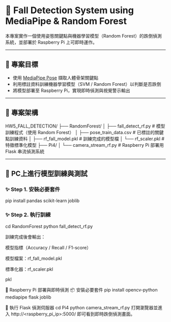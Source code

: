# 🧠 Fall Detection System using MediaPipe & Random Forest

本專案實作一個使用姿態關鍵點與機器學習模型（Random Forest）的跌倒偵測系統，並部署於 Raspberry Pi 上可即時運作。

---

## 📌 專案目標

- 使用 [MediaPipe Pose](https://google.github.io/mediapipe/solutions/pose) 擷取人體骨架關鍵點
- 利用標註資料訓練機器學習模型（SVM / Random Forest）以判斷是否跌倒
- 將模型部署至 Raspberry Pi，實現即時偵測與視覺警示輸出

---

## 🧩 專案架構

HW5_FALL_DETECTION/
├── RandomForest/
│ ├── fall_detect_rf.py # 模型訓練程式（使用 Random Forest）
│ ├── pose_train_data.csv # 已標註的關鍵點訓練資料
│ ├── rf_fall_model.pkl # 訓練完成的模型檔
│ └── rf_scaler.pkl # 特徵標準化模型
├── Pi4/
│ └── camera_stream_rf.py # Raspberry Pi 部署用 Flask 串流偵測系統

---

## 🧪 PC上進行模型訓練與測試

### ✨ Step 1. 安裝必要套件
pip install pandas scikit-learn joblib

### ✨ Step 2. 執行訓練
cd RandomForest
python fall_detect_rf.py

訓練完成後會輸出：

模型指標（Accuracy / Recall / F1-score）

模型檔案：rf_fall_model.pkl

標準化器：rf_scaler.pkl

pkl

🎥 Raspberry Pi 部署與即時偵測
📦 安裝必要套件
pip install opencv-python mediapipe flask joblib

🚀 執行 Flask 偵測伺服器
cd Pi4
python camera_stream_rf.py
打開瀏覽器並進入 http://<raspberry_pi_ip>:5000/ 即可看到即時跌倒偵測畫面。


